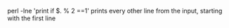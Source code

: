 perl -lne 'print if $. % 2 ==1'  prints every other line from the input, starting with the first line
